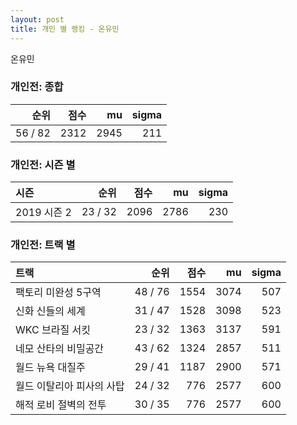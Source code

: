 ```yaml
---
layout: post
title: 개인 별 랭킹 - 온유민
---
```


온유민

### 개인전: 종합

| 순위 | 점수 | mu | sigma |
|---:|---:|---:|---:|
| 56 / 82 | 2312 | 2945 | 211 |

### 개인전: 시즌 별

| 시즌 | 순위 | 점수 | mu | sigma |
|:---|---:|---:|---:|---:|
| 2019 시즌 2 | 23 / 32 | 2096 | 2786 | 230 |

### 개인전: 트랙 별

| 트랙 | 순위 | 점수 | mu | sigma |
|:---|---:|---:|---:|---:|
| 팩토리 미완성 5구역 | 48 / 76 | 1554 | 3074 | 507 |
| 신화 신들의 세계 | 31 / 47 | 1528 | 3098 | 523 |
| WKC 브라질 서킷 | 23 / 32 | 1363 | 3137 | 591 |
| 네모 산타의 비밀공간 | 43 / 62 | 1324 | 2857 | 511 |
| 월드 뉴욕 대질주 | 29 / 41 | 1187 | 2900 | 571 |
| 월드 이탈리아 피사의 사탑 | 24 / 32 | 776 | 2577 | 600 |
| 해적 로비 절벽의 전투 | 30 / 35 | 776 | 2577 | 600 |
